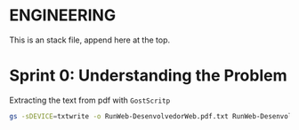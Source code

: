 ENGINEERING
===========
This is an stack file, append here at the top.

# Sprint 0: Understanding the Problem

Extracting the text from pdf with `GostScritp`

```sh
gs -sDEVICE=txtwrite -o RunWeb-DesenvolvedorWeb.pdf.txt RunWeb-DesenvolvedorWeb.pdf
```
